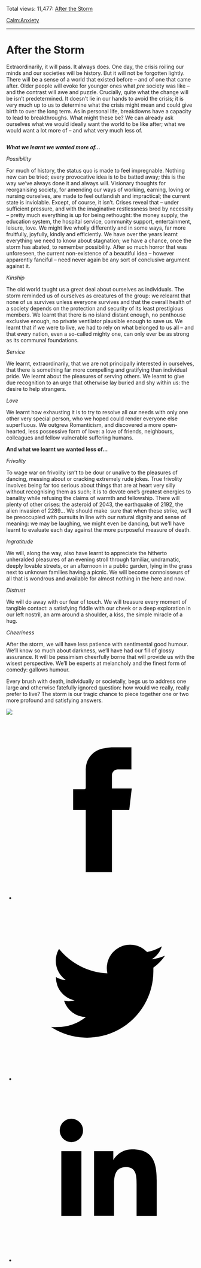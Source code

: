 Total views: 11,477: [After the Storm](https://www.theschooloflife.com/thebookoflife/after-the-storm/)

[Calm:](https://www.theschooloflife.com/thebookoflife/category/calm/)[Anxiety](https://www.theschooloflife.com/thebookoflife/category/calm/anxiety/)

* * *

# After the Storm
<style>
						.alignnone {
  display: block;
  margin-left: auto;
  margin-right: auto;
  align: center:
}

.addtoany_share_save_container {
display:none;
}

.wp-block-image {
		display: block;
  margin-left: auto;
  margin-right: auto;
  width: 50%;
}

.aligncenter {
display: block;
  margin-left: auto;
  margin-right: auto;
  align: center:
}

@media only screen and (max-width: 500px) {
  .wp-block-image {
		display: block;
  margin-left: auto;
  margin-right: auto;
  width: 100%;
} }

h1 {max-width: 600px !important;
}
.s18-single-post .content-area .site-main article .post-cat-header-display + .old-wrapper p {
    font-size: 1.200em
}
						</style>

Extraordinarily, it will pass. It always does. One day, the crisis roiling our minds and our societies will be history. But it will not be forgotten lightly. There will be a sense of a world that existed before – and of one that came after. Older people will evoke for younger ones what _pre_ society was like – and the contrast will awe and puzzle. Crucially, quite what the change will be isn’t predetermined. It doesn’t lie in our hands to avoid the crisis; it is very much up to us to determine what the crisis might mean and could give birth to over the long term. As in personal life, breakdowns have a capacity to lead to breakthroughs. What might these be? We can already ask ourselves what we would ideally want the world to be like after; what we would want a lot more of – and what very much less of.

<figure class="wp-block-image"><img src="https://www.theschooloflife.com/thebookoflife/wp-content/uploads/2020/03/1280px-The_Fighting_Temeraire_JMW_Turner_National_Gallery-1024x761.jpg" alt="" class="wp-image-24168" srcset="https://www.theschooloflife.com/thebookoflife/wp-content/uploads/2020/03/1280px-The_Fighting_Temeraire_JMW_Turner_National_Gallery-1024x761.jpg 1024w, https://www.theschooloflife.com/thebookoflife/wp-content/uploads/2020/03/1280px-The_Fighting_Temeraire_JMW_Turner_National_Gallery-300x223.jpg 300w, https://www.theschooloflife.com/thebookoflife/wp-content/uploads/2020/03/1280px-The_Fighting_Temeraire_JMW_Turner_National_Gallery-768x571.jpg 768w, https://www.theschooloflife.com/thebookoflife/wp-content/uploads/2020/03/1280px-The_Fighting_Temeraire_JMW_Turner_National_Gallery.jpg 1280w" sizes="(max-width: 1024px) 100vw, 1024px"></figure>

**_What we learnt we wanted more of…_**

_Possibility_

For much of history, the status quo is made to feel impregnable. Nothing new can be tried; every provocative idea is to be batted away; this is the way we’ve always done it and always will. Visionary thoughts for reorganising society, for amending our ways of working, earning, loving or nursing ourselves, are made to feel outlandish and impractical; the current state is inviolable. Except, of course, it isn’t. Crises reveal that – under sufficient pressure, and with the imaginative restlessness bred by necessity – pretty much everything is up for being rethought: the money supply, the education system, the hospital service, community support, entertainment, leisure, love. We might live wholly differently and in some ways, far more fruitfully, joyfully, kindly and efficiently. We have over the years learnt everything we need to know about stagnation; we have a chance, once the storm has abated, to remember possibility. After so much horror that was unforeseen, the current non-existence of a beautiful idea – however apparently fanciful – need never again be any sort of conclusive argument against it.

_Kinship_

The old world taught us a great deal about ourselves as individuals. The storm reminded us of ourselves as creatures of the group: we relearnt that none of us survives unless everyone survives and that the overall health of a society depends on the protection and security of its least prestigious members. We learnt that there is no island distant enough, no penthouse exclusive enough, no private ventilator plausible enough to save us. We learnt that if we were to live, we had to rely on what belonged to us all – and that every nation, even a so-called mighty one, can only ever be as strong as its communal foundations.

_Service_

We learnt, extraordinarily, that we are not principally interested in ourselves, that there is something far more compelling and gratifying than individual pride. We learnt about the pleasures of serving others. We learnt to give due recognition to an urge that otherwise lay buried and shy within us: the desire to help strangers.

_Love_

We learnt how exhausting it is to try to resolve all our needs with only one other very special person, who we hoped could render everyone else superfluous. We outgrew Romanticism, and discovered a more open-hearted, less possessive form of love: a love of friends, neighbours, colleagues and fellow vulnerable suffering humans.

**And what we learnt we wanted less of…**

_Frivolity_

To wage war on frivolity isn’t to be dour or unalive to the pleasures of dancing, messing about or cracking extremely rude jokes. True frivolity involves being far too serious about things that are at heart very silly without recognising them as such; it is to devote one’s greatest energies to banality while refusing the claims of warmth and fellowship. There will plenty of other crises: the asteroid of 2043, the earthquake of 2192, the alien invasion of 2289… We should make&nbsp; sure that when these strike, we’ll be preoccupied with pursuits in line with our natural dignity and sense of meaning: we may be laughing, we might even be dancing, but we’ll have learnt to evaluate each day against the more purposeful measure of death.

_Ingratitude_

We will, along the way, also have learnt to appreciate the hitherto unheralded pleasures of an evening stroll through familiar, undramatic, deeply lovable streets, or an afternoon in a public garden, lying in the grass next to unknown families having a picnic. We will become connoisseurs of all that is wondrous and available for almost nothing in the here and now.&nbsp;

_Distrust_

We will do away with our fear of touch. We will treasure every moment of tangible contact: a satisfying fiddle with our cheek or a deep exploration in our left nostril, an arm around a shoulder, a kiss, the simple miracle of a hug.

_Cheeriness_

After the storm, we will have less patience with sentimental good humour. We’ll know so much about darkness, we’ll have had our fill of glossy assurance. It will be pessimism cheerfully borne that will provide us with the wisest perspective. We’ll be experts at melancholy and the finest form of comedy: gallows humour.

Every brush with death, individually or societally, begs us to address one large and otherwise fatefully ignored question: how would we really, really prefer to live? The storm is our tragic chance to piece together one or two more profound and satisfying answers.

[![](https://img.youtube.com/vi/JeEXki3IVAc/0.jpg)](https://www.youtube.com/embed/JeEXki3IVAc '')
  
<style>
    .iframe-class { display: block !important; }
</style>

- [<svg xmlns="http://www.w3.org/2000/svg" viewbox="0 0 26 26"><title>Facebook</title>
                    <g>
                        <path d="M8.38,10H9.92c.2,0,.29,0,.29-.28,0-.82,0-1.64,0-2.46a3.05,3.05,0,0,1,2.57-3.15A7.22,7.22,0,0,1,14,3.95c.86,0,1.71,0,2.57,0h.25v3.2h-2A.85.85,0,0,0,14,8c0,.62,0,1.24,0,1.91h2.87L16.51,13H14v9H10.21V13H8.38Z"></path>
                    </g>
                </svg>](http://www.facebook.com/sharer/sharer.php?u=https://www.theschooloflife.com/thebookoflife/after-the-storm/)
- [<svg xmlns="http://www.w3.org/2000/svg" viewbox="0 0 26 26"><title>Twitter</title>
                    <path d="M21.69,7.9a6.75,6.75,0,0,1-1.94.53,3.39,3.39,0,0,0,1.48-1.87,6.76,6.76,0,0,1-2.14.82,3.38,3.38,0,0,0-5.75,3.08,9.59,9.59,0,0,1-7-3.53,3.38,3.38,0,0,0,1,4.51A3.36,3.36,0,0,1,5.89,11v0A3.38,3.38,0,0,0,8.6,14.37a3.39,3.39,0,0,1-1.53.06,3.38,3.38,0,0,0,3.15,2.35A6.78,6.78,0,0,1,6,18.22a6.87,6.87,0,0,1-.81,0A9.6,9.6,0,0,0,20,10.08q0-.22,0-.44A6.86,6.86,0,0,0,21.69,7.9Z"></path>
                </svg>](http://twitter.com/share?url=https://www.theschooloflife.com/thebookoflife/after-the-storm/&text=&via=theschooloflife)
- [<svg xmlns="http://www.w3.org/2000/svg" viewbox="0 0 26 26"><title>LinkedIn</title>
<path class="cls-2" d="M6.67,10H9.58v9.36H6.67ZM8.13,5.32A1.69,1.69,0,1,1,6.44,7,1.69,1.69,0,0,1,8.13,5.32"></path><path class="cls-2" d="M11.41,10H14.2v1.28h0A3.06,3.06,0,0,1,17,9.75c2.95,0,3.49,1.94,3.49,4.46v5.14H17.57V14.79c0-1.09,0-2.48-1.51-2.48s-1.75,1.18-1.75,2.4v4.63H11.41Z"></path></svg>](https://www.linkedin.com/shareArticle?mini=true&url=https://www.theschooloflife.com/thebookoflife/after-the-storm/)
